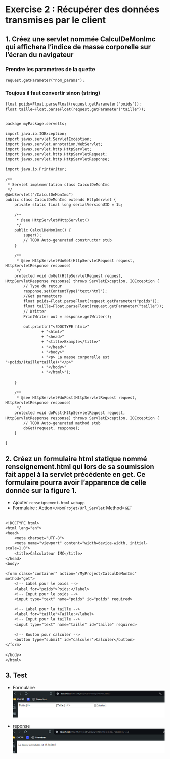 # Exercise 2 : Récupérer des données transmises par le client

## 1. Créez une servlet nommée CalculDeMonImc qui affichera l’indice de masse corporelle sur l’écran du navigateur
### Prendre les parametres de la quette 
	request.getParameter("nom_params");
### Toujous il faut convertir sinon (string)
	float poids=Float.parseFloat(request.getParameter("poids"));
	float taille=Float.parseFloat(request.getParameter("taille"));

##
	package myPackage.servelts;

	import java.io.IOException;
	import javax.servlet.ServletException;
	import javax.servlet.annotation.WebServlet;
	import javax.servlet.http.HttpServlet;
	import javax.servlet.http.HttpServletRequest;
	import javax.servlet.http.HttpServletResponse;

	import java.io.PrintWriter;

	/**
	 * Servlet implementation class CalculDeMonImc
	 */
	@WebServlet("/CalculDeMonImc")
	public class CalculDeMonImc extends HttpServlet {
		private static final long serialVersionUID = 1L;
		   
		/**
		 * @see HttpServlet#HttpServlet()
		 */
		public CalculDeMonImc() {
			super();
			// TODO Auto-generated constructor stub
		}

		/**
		 * @see HttpServlet#doGet(HttpServletRequest request, HttpServletResponse response)
		 */
		protected void doGet(HttpServletRequest request, HttpServletResponse response) throws ServletException, IOException {
			// Type du retour
			response.setContentType("text/html");
			//Get parametters
			float poids=Float.parseFloat(request.getParameter("poids"));
			float taille=Float.parseFloat(request.getParameter("taille"));
			// Writter
			PrintWriter out = response.getWriter();
			
			out.println("<!DOCTYPE html>"
					+ "<html>"
					+ "<head>"
					+ "<title>Example</title>"
					+ "</head>"
					+ "<body>"
					+ "<p> La masse corporelle est "+poids/(taille*taille)+"</p>"
					+ "</body>"
					+ "</html>");
			
		}

		/**
		 * @see HttpServlet#doPost(HttpServletRequest request, HttpServletResponse response)
		 */
		protected void doPost(HttpServletRequest request, HttpServletResponse response) throws ServletException, IOException {
			// TODO Auto-generated method stub
			doGet(request, response);
		}

	}


## 2. Créez un formulaire html statique nommé renseignement.html qui lors de sa soumission fait appel à la servlet précédente en get. Ce formulaire pourra avoir l’apparence de celle donnée sur la figure 1.
- Ajouter `renseignement.html` `webapp`  
- Formulaire : Action=`/NomProjet/Url_Servlet` Method=`GET`
##
	<!DOCTYPE html>
	<html lang="en">
	<head>
		<meta charset="UTF-8">
		<meta name="viewport" content="width=device-width, initial-scale=1.0">
		<title>Calculateur IMC</title>
	</head>
	<body>

	<form class="container" action="/MyProject/CalculDeMonImc" method="get">
		<!-- Label pour le poids -->
		<label for="poids">Poids:</label>
		<!-- Input pour le poids -->
		<input type="text" name="poids" id="poids" required>

		<!-- Label pour la taille -->
		<label for="taille">Taille:</label>
		<!-- Input pour la taille -->
		<input type="text" name="taille" id="taille" required>

		<!-- Bouton pour calculer -->
		<button type="submit" id="calculer">Calculer</button>
	</form>

	</body>
	</html>


## 3. Test 
- Formulaire  
![test renseignement.html](../assets/TP2_test1.png)

- reponse   
![test renseignement.html](../assets/TP2_test2.png)
